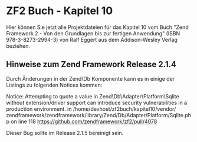 ZF2 Buch - Kapitel 10
=====================

Hier können Sie jetzt alle Projektdateien für das Kapitel 10 vom Buch
"Zend Framework 2 - Von den Grundlagen bis zur fertigen Anwendung"
(ISBN 978-3-8273-2994-3) von Ralf Eggert aus dem Addison-Wesley 
Verlag beziehen.

Hinweise zum Zend Framework Release 2.1.4
-----------------------------------------

Durch Änderungen in der Zend\Db Komponente kann es in einige der Listings zu 
folgenden Notices kommen:

   Notice: Attempting to quote a value in Zend\Db\Adapter\Platform\Sqlite 
   without extension/driver support can introduce security vulnerabilities 
   in a production environment. in /home/devhost/zf2buch/kapitel10/vendor/
   zendframework/zendframework/library/Zend/Db/Adapter/Platform/Sqlite.php 
   on line 118
   https://github.com/zendframework/zf2/pull/4078
   
Dieser Bug sollte im Release 2.1.5 bereinigt sein.
